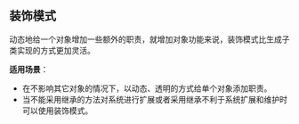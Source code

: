 ## 装饰模式

动态地给一个对象增加一些额外的职责，就增加对象功能来说，装饰模式比生成子类实现的方式更加灵活。

**适用场景**：
- 在不影响其它对象的情况下，以动态、透明的方式给单个对象添加职责。
- 当不能采用继承的方法对系统进行扩展或者采用继承不利于系统扩展和维护时可以使用装饰模式。
